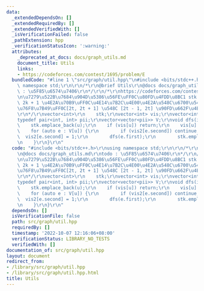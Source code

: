 ```yaml
---
data:
  _extendedDependsOn: []
  _extendedRequiredBy: []
  _extendedVerifiedWith: []
  _isVerificationFailed: false
  _pathExtension: hpp
  _verificationStatusIcon: ':warning:'
  attributes:
    _deprecated_at_docs: docs/graph_utils.md
    document_title: Utils
    links:
    - https://codeforces.com/contest/1695/problem/E
  bundledCode: "#line 1 \"src/graph/util.hpp\"\n#include <bits/stdc++.h>\r\nusing\
    \ namespace std;\r\n\r\n/*\r\n@brief Utils\r\n@docs docs/graph_utils.md\r\ntodo\
    \ : \u5F85\u6574\u7406\r\n*/\r\n/*\r\nhttps://codeforces.com/contest/1695/problem/E\r\
    \n\u7279\u522B\u7684\u904D\u5386\u56FE\uFF0C\u80FD\u4FDD\u8BC1 stk \u91CC\u6709\
    \ 2k + 1 \u4E2A\u70B9\uFF0C\u4E14\u7B2C\u4E00\u4E2A\u548C\u6700\u540E\u4E00\u4E2A\
    \u76F8\u7B49\uFF0C[2t, 2t + 1] \u548C [2t - 1, 2t] \u90FD\u662F\u4E00\u6761\u8FB9\
    \r\n*/\r\nvector<int>\r\n    stk;\r\nvector<int> vis;\r\nvector<int> vis2;\r\n\
    typedef pair<int, int> pii;\r\nvector<vector<pii>> V;\r\nvoid dfs(int u) {\r\n\
    \    stk.emplace_back(u);\r\n    if (vis[u]) return;\r\n    vis[u] = 1;\r\n\r\n\
    \    for (auto e : V[u]) {\r\n        if (vis2[e.second]) continue;\r\n      \
    \  vis2[e.second] = 1;\r\n        dfs(e.first);\r\n        stk.emplace_back(u);\r\
    \n    }\r\n}\r\n"
  code: "#include <bits/stdc++.h>\r\nusing namespace std;\r\n\r\n/*\r\n@brief Utils\r\
    \n@docs docs/graph_utils.md\r\ntodo : \u5F85\u6574\u7406\r\n*/\r\n/*\r\nhttps://codeforces.com/contest/1695/problem/E\r\
    \n\u7279\u522B\u7684\u904D\u5386\u56FE\uFF0C\u80FD\u4FDD\u8BC1 stk \u91CC\u6709\
    \ 2k + 1 \u4E2A\u70B9\uFF0C\u4E14\u7B2C\u4E00\u4E2A\u548C\u6700\u540E\u4E00\u4E2A\
    \u76F8\u7B49\uFF0C[2t, 2t + 1] \u548C [2t - 1, 2t] \u90FD\u662F\u4E00\u6761\u8FB9\
    \r\n*/\r\nvector<int>\r\n    stk;\r\nvector<int> vis;\r\nvector<int> vis2;\r\n\
    typedef pair<int, int> pii;\r\nvector<vector<pii>> V;\r\nvoid dfs(int u) {\r\n\
    \    stk.emplace_back(u);\r\n    if (vis[u]) return;\r\n    vis[u] = 1;\r\n\r\n\
    \    for (auto e : V[u]) {\r\n        if (vis2[e.second]) continue;\r\n      \
    \  vis2[e.second] = 1;\r\n        dfs(e.first);\r\n        stk.emplace_back(u);\r\
    \n    }\r\n}\r\n"
  dependsOn: []
  isVerificationFile: false
  path: src/graph/util.hpp
  requiredBy: []
  timestamp: '2022-10-07 12:16:06+08:00'
  verificationStatus: LIBRARY_NO_TESTS
  verifiedWith: []
documentation_of: src/graph/util.hpp
layout: document
redirect_from:
- /library/src/graph/util.hpp
- /library/src/graph/util.hpp.html
title: Utils
---
```

